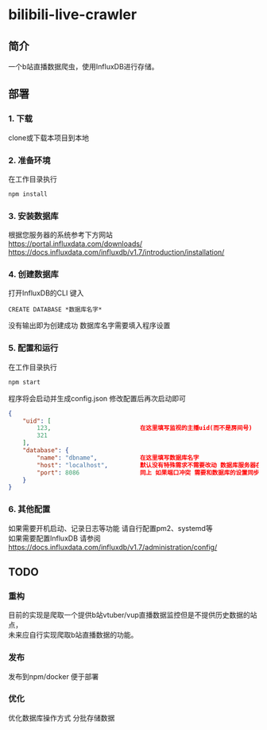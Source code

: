 # bilibili-live-crawler

## 简介

一个b站直播数据爬虫，使用InfluxDB进行存储。

## 部署

### 1. 下载

clone或下载本项目到本地

### 2. 准备环境

在工作目录执行

```bash
npm install
```

### 3. 安装数据库

根据您服务器的系统参考下方网站  
<https://portal.influxdata.com/downloads/>  
<https://docs.influxdata.com/influxdb/v1.7/introduction/installation/>

### 4. 创建数据库

打开InfluxDB的CLI 键入

```InfluxQL
CREATE DATABASE *数据库名字*
```

没有输出即为创建成功 数据库名字需要填入程序设置

### 5. 配置和运行

在工作目录执行

```bash
npm start
```

程序将会启动并生成config.json 修改配置后再次启动即可

```JSON
{
	"uid": [
		123,                         在这里填写监视的主播uid(而不是房间号)
		321
	],
	"database": {
		"name": "dbname",            在这里填写数据库名字
		"host": "localhost",         默认没有特殊需求不需要改动 数据库服务器在云端 需要和数据库的设置同步改动
		"port": 8086                 同上 如果端口冲突 需要和数据库的设置同步改动
	}
}
```

### 6. 其他配置

如果需要开机启动、记录日志等功能 请自行配置pm2、systemd等  
如果需要配置InfluxDB 请参阅
<https://docs.influxdata.com/influxdb/v1.7/administration/config/>

## TODO

### 重构

目前的实现是爬取一个提供b站vtuber/vup直播数据监控但是不提供历史数据的站点，  
未来应自行实现爬取b站直播数据的功能。

### 发布

发布到npm/docker 便于部署

### 优化

优化数据库操作方式 分批存储数据
